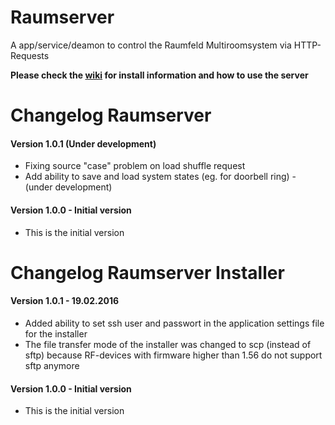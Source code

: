 # Raumserver

A app/service/deamon to control the Raumfeld Multiroomsystem via HTTP-Requests  
  
**Please check the [wiki](https://github.com/ChriD/Raumserver/wiki) for install information and how to use the server**  
  
# Changelog Raumserver

#### Version 1.0.1 (Under development)
* Fixing source "case" problem on load shuffle request
* Add ability to save and load system states (eg. for doorbell ring) - (under development)

#### Version 1.0.0 - Initial version  
* This is the initial version

  
# Changelog Raumserver Installer
  
#### Version 1.0.1 - 19.02.2016
* Added ability to set ssh user and passwort in the application settings file for the installer
* The file transfer mode of the installer was changed to scp (instead of sftp) because RF-devices with firmware higher than 1.56 do not support sftp anymore
 
#### Version 1.0.0 - Initial version  
* This is the initial version

